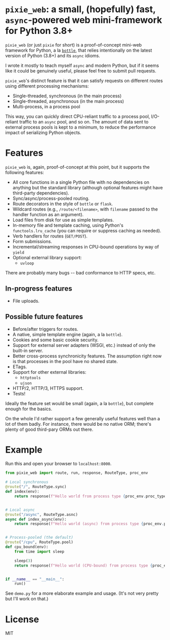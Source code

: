 # `pixie_web`: a small, (hopefully) fast, `async`-powered web mini-framework for Python 3.8+

`pixie_web` (or just `pixie` for short) is a proof-of-concept mini-web framework for Python, a la [`bottle`](http://bottlepy.org/), that relies intentionally on the latest version of Python (3.8+) and its `async` idioms.

I wrote it mostly to teach myself `async` and modern Python, but if it seems like it could be genuinely useful, please feel free to submit pull requests.

`pixie_web`'s distinct feature is that it can satisfy requests on different routes using different processing mechanisms:

* Single-threaded, synchronous (in the main process)
* Single-threaded, asynchronous (in the main process)
* Multi-process, in a process pool

This way, you can quickly direct CPU-reliant traffic to a process pool, I/O-reliant traffic to an `async` pool, and so on. The amount of data sent to external process pools is kept to a minimum, to reduce the performance impact of serializing Python objects.

# Features

`pixie_web` is, again, proof-of-concept at this point, but it supports the following features:

* All core functions in a single Python file with no dependencies on anything but the standard library (although optional features might have third-party dependencies).
* Sync/async/process-pooled routing.
* Route decorators in the style of `bottle` or `flask`.
* Wildcard routes (e.g., `/route/<filename>`, with `filename` passed to the handler function as an argument).
* Load files from disk for use as simple templates.
* In-memory file and template caching, using Python's `functools.lru_cache` (you can require or suppress caching as needed).
* Verb handlers for routes (`GET/POST`).
* Form submissions.
* Incremental/streaming responses in CPU-bound operations by way of `yield`
* Optional external library support:
  * `uvloop`

There are probably many bugs -- bad conformance to HTTP specs, etc.

## In-progress features

* File uploads.

## Possible future features

* Before/after triggers for routes.
* A native, simple template engine (again, a la `bottle`).
* Cookies and some basic cookie security.
* Support for external server adapters (WSGI, etc.) instead of only the built-in server.
* Better cross-process synchronicity features. The assumption right now is that processes in the pool have no shared state.
* ETags.
* Support for other external libraries:
  * `httptools`
  * `ujson`
* HTTP/2, HTTP/3, HTTPS support.
* Tests!

Ideally the feature set would be small (again, a la `bottle`), but complete enough for the basics.

On the whole I'd rather support a few generally useful features well than a lot of them badly. For instance, there would be no native ORM; there's plenty of good third-pary ORMs out there.

# Example

Run this and open your browser to `localhost:8000`.

```python
from pixie_web import route, run, response, RouteType, proc_env

# Local synchronous
@route("/", RouteType.sync)
def index(env):
    return response(f"Hello world from process type {proc_env.proc_type}")


# Local async
@route("/async", RouteType.asnc)
async def index_async(env):
    return response(f"Hello world (async) from process type {proc_env.proc_type}")


# Process-pooled (the default)
@route("/cpu", RouteType.pool)
def cpu_bound(env):
    from time import sleep

    sleep(3)
    return response(f"Hello world (CPU-bound) from process type {proc_env.proc_type}")


if __name__ == "__main__":
    run()

```

See `demo.py` for a more elaborate example and usage. (It's not very pretty but I'll work on that.)

# License

MIT
